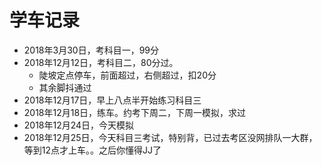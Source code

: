 # 学车记录

* 2018年3月30日，考科目一，99分
* 2018年12月12日，考科目二，80分过。
  - 陡坡定点停车，前面超过，右侧超过，扣20分
  - 其余脚抖通过
* 2018年12月17日，早上八点半开始练习科目三
* 2018年12月18日，练车。约考下周二，下周一模拟，求过
* 2018年12月24日，今天模拟
* 2018年12月25日，今天科目三考试，特别背，已过去考区没网排队一大群，等到12点才上车。。之后你懂得JJ了
